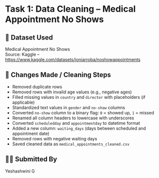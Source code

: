 # Task 1: Data Cleaning – Medical Appointment No Shows

## 📁 Dataset Used
Medical Appointment No Shows  
Source: Kaggle – https://www.kaggle.com/datasets/joniarroba/noshowappointments

## 🧹 Changes Made / Cleaning Steps
- Removed duplicate rows  
- Removed rows with invalid age values (e.g., negative ages)  
- Filled missing values in `country` and `director` with placeholders (if applicable)  
- Standardized text values in `gender` and `no-show` columns  
- Converted `no-show` column to a binary flag: `0` = showed up, `1` = missed  
- Renamed all column headers to lowercase with underscores  
- Converted `scheduledday` and `appointmentday` to datetime format  
- Added a new column: `waiting_days` (days between scheduled and appointment date)  
- Removed rows with negative waiting days  
- Saved cleaned data as `medical_appointments_cleaned.csv`

## 🙋‍♀ Submitted By
Yeshashwini G

